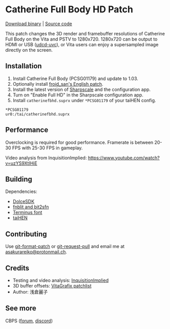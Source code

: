 # Catherine Full Body HD Patch

[Download binary](https://forum.devchroma.nl/index.php/topic,154.0.html) | [Source code](https://git.shotatoshounenwachigau.moe/vita/catherinefbhd/)

This patch changes the 3D render and framebuffer resolutions of Catherine Full Body on the Vita and PSTV to 1280x720. 1280x720 can be output to HDMI or USB ([udcd-uvc](https://github.com/xerpi/vita-udcd-uvc)), or Vita users can enjoy a supersampled image directly on the screen.

## Installation

1. Install Catherine Full Body (PCSG01179) and update to 1.03.
2. Optionally install [froid_san's English patch](https://forum.devchroma.nl/index.php/topic,133.0.html).
3. Install the latest version of [Sharpscale](https://forum.devchroma.nl/index.php/topic,112.0.html) and the configuration app.
4. Turn on "Enable Full HD" in the Sharpscale configuration app.
5. Install `catherinefbhd.suprx` under `*PCSG01179` of your taiHEN config.

```
*PCSG01179
ur0:/tai/catherinefbhd.suprx
```

## Performance

Overclocking is required for good performance. Framerate is between 20-30 FPS with 25-30 FPS in gameplay.

Video analysis from InquisitionImplied: <https://www.youtube.com/watch?v=uzYS9XtIHiE>

## Building

Dependencies:

- [DolceSDK](https://forum.devchroma.nl/index.php/topic,129.0.html)
- [fnblit and bit2sfn](https://git.shotatoshounenwachigau.moe/vita/fnblit)
- [Terminus font](http://terminus-font.sourceforge.net)
- [taiHEN](https://git.shotatoshounenwachigau.moe/vita/taihen)

## Contributing

Use [git-format-patch](https://www.git-scm.com/docs/git-format-patch) or [git-request-pull](https://www.git-scm.com/docs/git-request-pull) and email me at <asakurareiko@protonmail.ch>.

## Credits

- Testing and video analysis: [InquisitionImplied](https://twitter.com/Yoyogames28)
- 3D buffer offsets: [VitaGrafix patchlist](https://github.com/Electry/VitaGrafixPatchlist)
- Author: 浅倉麗子

## See more

CBPS ([forum](https://forum.devchroma.nl/index.php), [discord](https://discordapp.com/invite/2ccAkg3))
